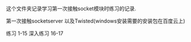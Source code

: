 这个文件夹记录学习第一次接触socket模块时练习的记录.

第一次接触socketserver
以及Twisted(windows安装需要的安装包在百度云上)

练习 1-15
深入练习 16-17